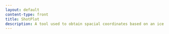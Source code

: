 ```yaml
---
layout: default
content-type: front
title: ShotPlot
description: A tool used to obtain spacial coordinates based on an ice hockey rink.
---
```

